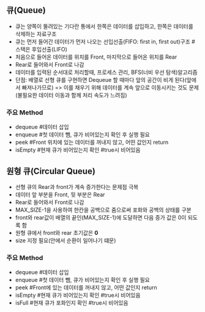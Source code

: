 ## 큐(Queue)
+ 큐는 양쪽이 뚤려있는 기다란 통에서 한쪽은 데이터를 삽입하고, 한쪽은 데이터를 삭제하는 자료구조
+ 큐는 먼저 들어간 데이터가 먼저 나오는 선입선출(FIFO: first in, first out)구조 #스택은 후입선출(LIFO)
+ 처음으로 들어온 데이터를  위치를 Front, 마지막으로 들어온 위치를 Rear
+ Rear로 들어와서 Front로 나감
+ 데이터를 입력된 순서대로 처리할때, 프로세스 관리, BFS(너비 우선 탐색)알고리즘
+ 단점: 배열로 선형 큐를 구현하면 Dequeue 할 때마다 앞의 공간이 비게 된다(앞에서 빠져나가므로) => 이를 채우기 위해 데이터를 계속 앞으로 이동시키는 것도 문제(불필요한 데이터 이동과 함께 처리 속도가 느려짐)

### 주요 Method
+ dequeue #데이터 삽입
+ enqueue #첫 데이터 뺌, 큐가 비어있는지 확인 후 실행 필요
+ peek #Front 위치에 있는 데이터를 꺼내지 않고, 어떤 값인지 return
+ isEmpty #현재 큐가 비어있는지 확인 #true시 비어있음

## 원형 큐(Circular Queue)
+ 선형 큐의 Rear과 front가 계속 증가한다는 문제점 극복
+ 데이터 앞 부분을 Front, 뒷 부분은 Rear
+ Rear로 들어와서 Front로 나감
+ MAX_SIZE-1을 사용하여 한칸을 공백으로 줌으로써 포화와 공백의 상태를 구분
+ front와 rear값이 배열의 끝인(MAX_SIZE-1)에 도달하면 다음 증가 값은 0이 되도록 함
+ 원형 큐에서 front와 rear 초기값은 <b>0</b> 
+ size 지정 필요(안에서 순환이 일어나기 떄문)

### 주요 Method
+ dequeue #데이터 삽입
+ enqueue #첫 데이터 뺌, 큐가 비어있는지 확인 후 실행 필요
+ peek #Front에 있는 데이터를 꺼내지 않고, 어떤 값인지 return
+ isEmpty #현재 큐가 비어있는지 확인 #true시 비어있음
+ isFull #현재 큐가 포화인지 확인 #true시 비어있음
